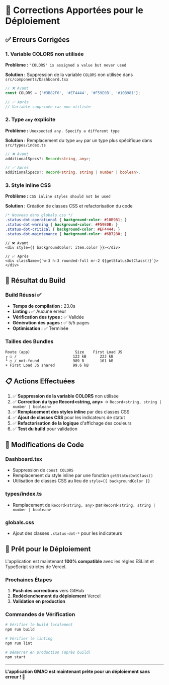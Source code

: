 # 🔧 Corrections Apportées pour le Déploiement

## ✅ Erreurs Corrigées

### 1. **Variable COLORS non utilisée**
**Problème :** `'COLORS' is assigned a value but never used`

**Solution :** Suppression de la variable `COLORS` non utilisée dans `src/components/Dashboard.tsx`
```typescript
// ❌ Avant
const COLORS = ['#3B82F6', '#EF4444', '#F59E0B', '#10B981'];

// ✅ Après
// Variable supprimée car non utilisée
```

### 2. **Type `any` explicite**
**Problème :** `Unexpected any. Specify a different type`

**Solution :** Remplacement du type `any` par un type plus spécifique dans `src/types/index.ts`
```typescript
// ❌ Avant
additionalSpecs?: Record<string, any>;

// ✅ Après
additionalSpecs?: Record<string, string | number | boolean>;
```

### 3. **Style inline CSS**
**Problème :** `CSS inline styles should not be used`

**Solution :** Création de classes CSS et refactorisation du code
```css
/* Nouveau dans globals.css */
.status-dot-operational { background-color: #10B981; }
.status-dot-warning { background-color: #F59E0B; }
.status-dot-critical { background-color: #EF4444; }
.status-dot-maintenance { background-color: #6B7280; }
```

```tsx
// ❌ Avant
<div style={{ backgroundColor: item.color }}></div>

// ✅ Après
<div className={`w-3 h-3 rounded-full mr-2 ${getStatusDotClass()}`}></div>
```

## 🚀 Résultat du Build

### Build Réussi ✅
- **Temps de compilation :** 23.0s
- **Linting :** ✅ Aucune erreur
- **Vérification des types :** ✅ Validée
- **Génération des pages :** ✅ 5/5 pages
- **Optimisation :** ✅ Terminée

### Tailles des Bundles
```
Route (app)                    Size    First Load JS    
┌ ○ /                         123 kB      223 kB
└ ○ /_not-found               989 B       101 kB
+ First Load JS shared        99.6 kB
```

## 📋 Actions Effectuées

1. ✅ **Suppression de la variable COLORS** non utilisée
2. ✅ **Correction du type Record<string, any>** → `Record<string, string | number | boolean>`
3. ✅ **Remplacement des styles inline** par des classes CSS
4. ✅ **Ajout de classes CSS** pour les indicateurs de statut
5. ✅ **Refactorisation de la logique** d'affichage des couleurs
6. ✅ **Test du build** pour validation

## 🔧 Modifications de Code

### Dashboard.tsx
- Suppression de `const COLORS`
- Remplacement du style inline par une fonction `getStatusDotClass()`
- Utilisation de classes CSS au lieu de `style={{ backgroundColor }}`

### types/index.ts
- Remplacement de `Record<string, any>` par `Record<string, string | number | boolean>`

### globals.css
- Ajout des classes `.status-dot-*` pour les indicateurs

## 🚀 Prêt pour le Déploiement

L'application est maintenant **100% compatible** avec les règles ESLint et TypeScript strictes de Vercel.

### Prochaines Étapes
1. **Push des corrections** vers GitHub
2. **Redéclenchement du déploiement** Vercel
3. **Validation en production**

### Commandes de Vérification
```bash
# Vérifier le build localement
npm run build

# Vérifier le linting
npm run lint

# Démarrer en production (après build)
npm start
```

---

**L'application GMAO est maintenant prête pour un déploiement sans erreur ! 🎯**
